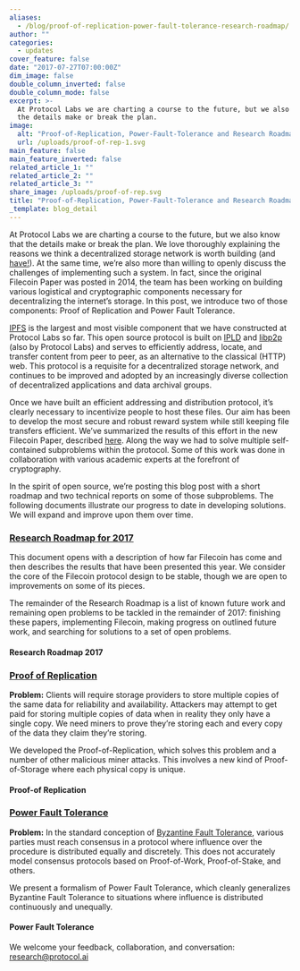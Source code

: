 ```yaml
---
aliases:
  - /blog/proof-of-replication-power-fault-tolerance-research-roadmap/
author: ""
categories:
  - updates
cover_feature: false
date: "2017-07-27T07:00:00Z"
dim_image: false
double_column_inverted: false
double_column_mode: false
excerpt: >-
  At Protocol Labs we are charting a course to the future, but we also know that
  the details make or break the plan.
image:
  alt: "Proof-of-Replication, Power-Fault-Tolerance and Research Roadmap"
  url: /uploads/proof-of-rep-1.svg
main_feature: false
main_feature_inverted: false
related_article_1: ""
related_article_2: ""
related_article_3: ""
share_image: /uploads/proof-of-rep.svg
title: "Proof-of-Replication, Power-Fault-Tolerance and Research Roadmap"
_template: blog_detail
---
```


At Protocol Labs we are charting a course to the future, but we also know that the details make or break the plan. We love thoroughly explaining the reasons we think a decentralized storage network is worth building (and [have!](https://coincenter.org/entry/why-is-decentralized-and-distributed-file-storage-critical-for-a-better-web)). At the same time, we’re also more than willing to openly discuss the challenges of implementing such a system. In fact, since the original Filecoin Paper was posted in 2014, the team has been working on building various logistical and cryptographic components necessary for decentralizing the internet’s storage. In this post, we introduce two of those components: Proof of Replication and Power Fault Tolerance.

[IPFS](https://ipfs.tech/) is the largest and most visible component that we have constructed at Protocol Labs so far. This open source protocol is built on [IPLD](https://ipld.io/) and [libp2p](https://libp2p.io/) (also by Protocol Labs) and serves to efficiently address, locate, and transfer content from peer to peer, as an alternative to the classical (HTTP) web. This protocol is a requisite for a decentralized storage network, and continues to be improved and adopted by an increasingly diverse collection of decentralized applications and data archival groups.

Once we have built an efficient addressing and distribution protocol, it’s clearly necessary to incentivize people to host these files. Our aim has been to develop the most secure and robust reward system while still keeping file transfers efficient. We’ve summarized the results of this effort in the new Filecoin Paper, described [here](https://filecoin.io/vintage/filecoin.pdf). Along the way we had to solve multiple self-contained subproblems within the protocol. Some of this work was done in collaboration with various academic experts at the forefront of cryptography.

In the spirit of open source, we’re posting this blog post with a short roadmap and two technical reports on some of those subproblems. The following documents illustrate our progress to date in developing solutions. We will expand and improve upon them over time.

### [Research Roadmap for 2017](https://filecoin.io/vintage/research-roadmap-2017.pdf)

This document opens with a description of how far Filecoin has come and then describes the results that have been presented this year. We consider the core of the Filecoin protocol design to be stable, though we are open to improvements on some of its pieces.

The remainder of the Research Roadmap is a list of known future work and remaining open problems to be tackled in the remainder of 2017: finishing these papers, implementing Filecoin, making progress on outlined future work, and searching for solutions to a set of open problems.

#### Research Roadmap 2017

### [Proof of Replication](https://filecoin.io/vintage/proof-of-replication.pdf)

**Problem:** Clients will require storage providers to store multiple copies of the same data for reliability and availability. Attackers may attempt to get paid for storing multiple copies of data when in reality they only have a single copy. We need miners to prove they’re storing each and every copy of the data they claim they’re storing.

We developed the Proof-of-Replication, which solves this problem and a number of other malicious miner attacks. This involves a new kind of Proof-of-Storage where each physical copy is unique.

#### Proof-of Replication

### [Power Fault Tolerance](https://filecoin.io/vintage/power-fault-tolerance.pdf)

**Problem:** In the standard conception of [Byzantine Fault Tolerance](https://en.wikipedia.org/wiki/Byzantine_fault_tolerance), various parties must reach consensus in a protocol where influence over the procedure is distributed equally and discretely. This does not accurately model consensus protocols based on Proof-of-Work, Proof-of-Stake, and others.

We present a formalism of Power Fault Tolerance, which cleanly generalizes Byzantine Fault Tolerance to situations where influence is distributed continuously and unequally.

#### Power Fault Tolerance

We welcome your feedback, collaboration, and conversation: [research@protocol.ai](mailto:research@protocol.ai)
